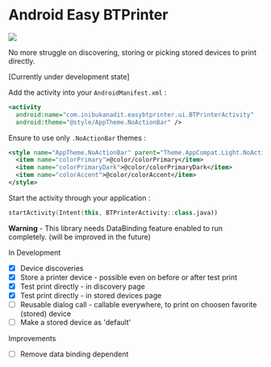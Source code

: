 # Android Easy BTPrinter

[![](https://jitpack.io/v/inibukanadit/android-easy-btprinter.svg)](https://jitpack.io/#inibukanadit/android-easy-btprinter)

No more struggle on discovering, storing or picking stored devices to print directly.

[Currently under development state]

Add the activity into your `AndroidManifest.xml` :
```Androidmanifest.xml
<activity
  android:name="com.inibukanadit.easybtprinter.ui.BTPrinterActivity"
  android:theme="@style/AppTheme.NoActionBar" />
```

Ensure to use only `.NoActionBar` themes :
```styles.xml
<style name="AppTheme.NoActionBar" parent="Theme.AppCompat.Light.NoActionBar">
  <item name="colorPrimary">@color/colorPrimary</item>
  <item name="colorPrimaryDark">@color/colorPrimaryDark</item>
  <item name="colorAccent">@color/colorAccent</item>
</style>
```

Start the activity through your application :
```kotlin
startActivity(Intent(this, BTPrinterActivity::class.java))
```

**Warning** - This library needs DataBinding feature enabled to run completely. (will be improved in the future)

In Development
- [x] Device discoveries
- [x] Store a printer device - possible even on before or after test print
- [x] Test print directly - in discovery page
- [x] Test print directly - in stored devices page
- [ ] Reusable dialog call - callable everywhere, to print on choosen favorite (stored) device
- [ ] Make a stored device as 'default'

Improvements
- [ ] Remove data binding dependent
